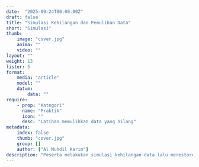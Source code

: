 ```yaml
---
date:  "2025-09-24T00:00:00Z"
draft: false
title: "Simulasi Kehilangan dan Pemulihan Data"
short: "Simulasi"
thumb:
    image: "cover.jpg"
    anima: ""
    video: ""
layout: ""
weight: 13
lister: 5
format:
    media: "article"
    model: ""
    datum:
        data: ""
require:
    - prop: "Kategori"
      name: "Praktik"
      icon: ""
      desc: "Latihan memulihkan data yang hilang"
metadata:
    index: false
    thumb: "cover.jpg"
    group: []
    author: ["Al Muhdil Karim"]
description: "Peserta melakukan simulasi kehilangan data lalu merestore kembali dari backup. Modul ini menegaskan pentingnya strategi backup dalam operasional database."
---
```

